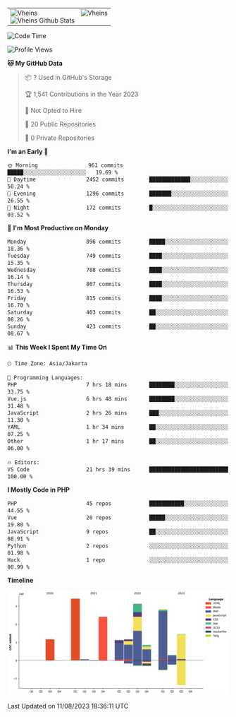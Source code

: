 <table>
  <tr>
    <td valign="top">
      <img src="https://github-readme-streak-stats.herokuapp.com/?user=Vheins&" alt="Vheins" /><br/>
      <img src="https://github-readme-stats.vercel.app/api?username=vheins&count_private=true&show_icons=true" alt="Vheins Github Stats">
    </td>
    <td valign="top">
      <img src="https://github-readme-stats.vercel.app/api/top-langs/?username=Vheins&count_private=true" alt="Vheins" /><br/>
    </td>
  </tr>
</table>

<!--START_SECTION:waka-->
![Code Time](http://img.shields.io/badge/Code%20Time-495%20hrs%2036%20mins-blue)

![Profile Views](http://img.shields.io/badge/Profile%20Views-0-blue)

**🐱 My GitHub Data** 

> 📦 ? Used in GitHub's Storage 
 > 
> 🏆 1,541 Contributions in the Year 2023
 > 
> 🚫 Not Opted to Hire
 > 
> 📜 20 Public Repositories 
 > 
> 🔑 0 Private Repositories 
 > 
**I'm an Early 🐤** 

```text
🌞 Morning                961 commits         █████░░░░░░░░░░░░░░░░░░░░   19.69 % 
🌆 Daytime                2452 commits        █████████████░░░░░░░░░░░░   50.24 % 
🌃 Evening                1296 commits        ███████░░░░░░░░░░░░░░░░░░   26.55 % 
🌙 Night                  172 commits         █░░░░░░░░░░░░░░░░░░░░░░░░   03.52 % 
```
📅 **I'm Most Productive on Monday** 

```text
Monday                   896 commits         █████░░░░░░░░░░░░░░░░░░░░   18.36 % 
Tuesday                  749 commits         ████░░░░░░░░░░░░░░░░░░░░░   15.35 % 
Wednesday                788 commits         ████░░░░░░░░░░░░░░░░░░░░░   16.14 % 
Thursday                 807 commits         ████░░░░░░░░░░░░░░░░░░░░░   16.53 % 
Friday                   815 commits         ████░░░░░░░░░░░░░░░░░░░░░   16.70 % 
Saturday                 403 commits         ██░░░░░░░░░░░░░░░░░░░░░░░   08.26 % 
Sunday                   423 commits         ██░░░░░░░░░░░░░░░░░░░░░░░   08.67 % 
```


📊 **This Week I Spent My Time On** 

```text
🕑︎ Time Zone: Asia/Jakarta

💬 Programming Languages: 
PHP                      7 hrs 18 mins       ████████░░░░░░░░░░░░░░░░░   33.75 % 
Vue.js                   6 hrs 48 mins       ████████░░░░░░░░░░░░░░░░░   31.48 % 
JavaScript               2 hrs 26 mins       ███░░░░░░░░░░░░░░░░░░░░░░   11.30 % 
YAML                     1 hr 34 mins        ██░░░░░░░░░░░░░░░░░░░░░░░   07.25 % 
Other                    1 hr 17 mins        ██░░░░░░░░░░░░░░░░░░░░░░░   06.00 % 

🔥 Editors: 
VS Code                  21 hrs 39 mins      █████████████████████████   100.00 % 
```

**I Mostly Code in PHP** 

```text
PHP                      45 repos            ███████████░░░░░░░░░░░░░░   44.55 % 
Vue                      20 repos            █████░░░░░░░░░░░░░░░░░░░░   19.80 % 
JavaScript               9 repos             ██░░░░░░░░░░░░░░░░░░░░░░░   08.91 % 
Python                   2 repos             ░░░░░░░░░░░░░░░░░░░░░░░░░   01.98 % 
Hack                     1 repo              ░░░░░░░░░░░░░░░░░░░░░░░░░   00.99 % 
```



**Timeline**

![Lines of Code chart](https://raw.githubusercontent.com/vheins/vheins/main/assets/bar_graph.png)


 Last Updated on 11/08/2023 18:36:11 UTC
<!--END_SECTION:waka-->
